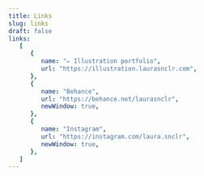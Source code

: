 ```yaml
---
title: Links
slug: links
draft: false
links:
   [
      {
         name: "✏️ Illustration portfolio",
         url: "https://illustration.laurasnclr.com",
      },
      {
         name: "Behance",
         url: "https://behance.net/laurasnclr",
         newWindow: true,
      },
      {
         name: "Instagram",
         url: "https://instagram.com/laura.snclr",
         newWindow: true,
      },
   ]
---
```

